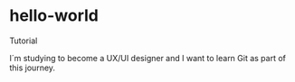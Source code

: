 # hello-world


Tutorial

I´m studying to become a UX/UI designer and I want to learn Git as part of this journey.
